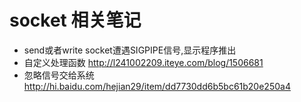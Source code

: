 # socket 相关笔记

* send或者write socket遭遇SIGPIPE信号,显示程序推出
 * 自定义处理函数 http://l241002209.iteye.com/blog/1506681
 * 忽略信号交给系统 http://hi.baidu.com/hejian29/item/dd7730dd6b5bc61b20e250a4